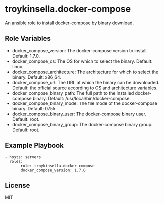 troykinsella.docker-compose
===========================

An ansible role to install docker-compose by binary download.

Role Variables
--------------

* docker_compose_version: The docker-compose version to install. Default: 1.7.0.
* docker_compose_os: The OS for which to select the binary. Default: linux.
* docker_compose_architecture: The architecture for which to select the binary. Default: x86_64.
* docker_compose_url: The URL at which the binary can be downloaded. Default: the official source according to OS and architecture variables.
* docker_compose_binary_path: The full path to the installed docker-compose binary. Default: /usr/local/bin/docker-compose.
* docker_compose_binary_mode: The file mode of the docker-compose binary. Default: 0755.
* docker_compose_binary_user: The docker-compose binary user. Default: root.
* docker_compose_binary_group: The docker-compose binary group: Default: root.

Example Playbook
----------------

    - hosts: servers
      roles:
         - role: troykinsella.docker-compose
           docker_compose_version: 1.7.0

License
-------

MIT
